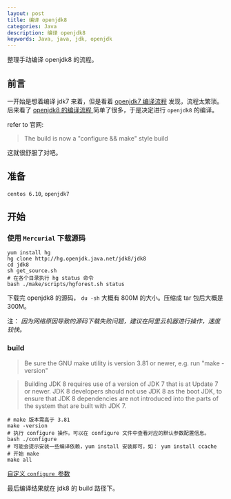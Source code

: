 ```yaml
---
layout: post
title: 编译 openjdk8
categories: Java
description: 编译 openjdk8
keywords: Java, java, jdk, openjdk
---
```


整理手动编译 openjdk8 的流程。

## 前言

一开始是想着编译 jdk7 来着，但是看着 [openjdk7 编译流程](http://hg.openjdk.java.net/jdk7u/jdk7u/raw-file/tip/README-builds.html "openjdk7-build-readme") 发现，流程太繁琐。后来看了 [openjdk8 的编译流程 ](http://hg.openjdk.java.net/jdk8u/jdk8u/raw-file/tip/README-builds.html "openjdk8-build-readme") 简单了很多，于是决定进行 `openjdk8` 的编译。

refer to 官网:

> The build is now a "configure && make" style build

这就很舒服了对吧。

## 准备

`centos 6.10`, `openjdk7`

## 开始

### 使用 `Mercurial` 下载源码

```shell
yum install hg
hg clone http://hg.openjdk.java.net/jdk8/jdk8
cd jdk8
sh get_source.sh
# 在各个目录执行 hg status 命令
bash ./make/scripts/hgforest.sh status
```

下载完 openjdk8 的源码， `du -sh` 大概有 800M 的大小。压缩成 tar 包后大概是 300M。

注： *因为网络原因导致的源码下载失败问题，建议在阿里云机器进行操作，速度较快。*

### build

> Be sure the GNU make utility is version 3.81 or newer, e.g. run "make -version"

> Building JDK 8 requires use of a version of JDK 7 that is at Update 7 or newer. JDK 8 developers should not use JDK 8 as the boot JDK, to ensure that JDK 8 dependencies are not introduced into the parts of the system that are built with JDK 7.

```shell
# make 版本需高于 3.81
make -version
# 执行 configure 操作。可以在 configure 文件中查看对应的默认参数配置信息。
bash ./configure
# 可能会提示安装一些编译依赖，yum install 安装即可，如： yum install ccache
# 开始 make
make all
```

[自定义 `configure `参数](http://hg.openjdk.java.net/jdk8u/jdk8u/raw-file/tip/README-builds.html#configure "configure配置")

最后编译结果就在 jdk8 的 build 路径下。
